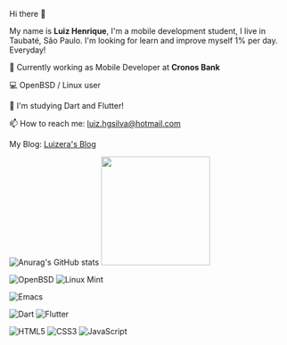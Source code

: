 
Hi there 👋

My name is **Luiz Henrique**, I'm a mobile development student, I live in Taubaté, São Paulo. I'm looking for learn and improve myself 1% per day. Everyday!

🔭 Currently working as Mobile Developer at **Cronos Bank**

:computer: OpenBSD / Linux user

🌱 I'm studying Dart and Flutter!

📫 How to reach me: luiz.hgsilva@hotmail.com

My Blog: [Luizera's Blog](https://luizera.com.br/)

![Anurag's GitHub stats](https://github-readme-stats.vercel.app/api?username=silva-luiz&theme=dark&show_icons=true)
<img height="195em" src="https://github-readme-stats.vercel.app/api/top-langs/?username=silva-luiz&layout=compact&langs_count=7&theme=dark"/>

![OpenBSD](https://img.shields.io/badge/-OpenBSD-%23FCC771?style=for-the-badge&logo=openbsd&logoColor=black) ![Linux Mint](https://img.shields.io/badge/Linux%20Mint-87CF3E?style=for-the-badge&logo=Linux%20Mint&logoColor=white)

![Emacs](https://img.shields.io/badge/Emacs-%237F5AB6.svg?&style=for-the-badge&logo=gnu-emacs&logoColor=white)

![Dart](https://img.shields.io/badge/dart-%230175C2.svg?style=for-the-badge&logo=dart&logoColor=white) ![Flutter](https://img.shields.io/badge/Flutter-%2302569B.svg?style=for-the-badge&logo=Flutter&logoColor=white)

![HTML5](https://img.shields.io/badge/html5-%23E34F26.svg?style=for-the-badge&logo=html5&logoColor=white) ![CSS3](https://img.shields.io/badge/css3-%231572B6.svg?style=for-the-badge&logo=css3&logoColor=white) ![JavaScript](https://img.shields.io/badge/javascript-%23323330.svg?style=for-the-badge&logo=javascript&logoColor=%23F7DF1E)

</div>
